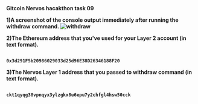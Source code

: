 <b>
Gitcoin Nervos hacakthon task 09


1)A screenshot of the console output immediately after running the withdraw command.
 ![withdraw](https://github.com/tharunrai14/nervos-hackathon/blob/main/task09/withdraw.jpg)



2)The Ethereum address that you've used for your Layer 2 account (in text format).

<code>
0x3d291F5b20986029033d25d96E38D26346188F20
</code>


3)The Nervos Layer 1 address that you passed to withdraw command (in text format).

<code>
ckt1qyqg38vpnqyx3ylzgkx8u6epu7y2chfgl4hsw50cck
</code>


</b>
